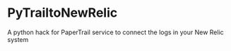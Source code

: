 PyTrailtoNewRelic
=================

A python hack for PaperTrail service to connect the logs in your New Relic system
